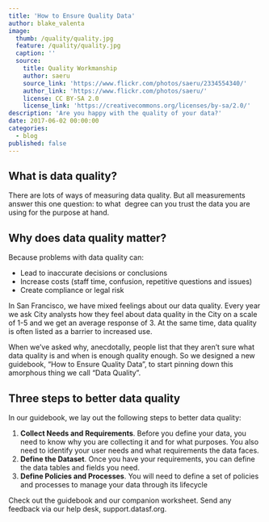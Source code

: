 ```yaml
---
title: 'How to Ensure Quality Data'
author: blake_valenta
image:
  thumb: /quality/quality.jpg
  feature: /quality/quality.jpg
  caption: ''
  source:
    title: Quality Workmanship
    author: saeru
    source_link: 'https://www.flickr.com/photos/saeru/2334554340/'
    author_link: 'https://www.flickr.com/photos/saeru/'
    license: CC BY-SA 2.0
    license_link: 'https://creativecommons.org/licenses/by-sa/2.0/'
description: 'Are you happy with the quality of your data?'
date: 2017-06-02 00:00:00
categories:
  - blog
published: false
---
```


## What is data quality?

There are lots of ways of measuring data quality. But all measurements answer this one question: to what  degree can you trust the data you are using for the purpose at hand.

## Why does data quality matter?

Because problems with data quality can:

* Lead to inaccurate decisions or conclusions
* Increase costs (staff time, confusion, repetitive questions and issues)
* Create compliance or legal risk

In San Francisco, we have mixed feelings about our data quality. Every year we ask City analysts how they feel about data quality in the City on a scale of 1-5 and we get an average response of 3. At the same time, data quality is often listed as a barrier to increased use.

When we’ve asked why, anecdotally, people list that they aren’t sure what data quality is and when is enough quality enough. So we designed a new guidebook, “How to Ensure Quality Data”, to start pinning down this amorphous thing we call “Data Quality”.

## Three steps to better data quality

In our guidebook, we lay out the following steps to better data quality:

1. **Collect Needs and Requirements**. Before you define your data, you need to know why you are collecting it and for what purposes. You also need to identify your user needs and what requirements the data faces.
2. **Define the Dataset**. Once you have your requirements, you can define the data tables and fields you need.
3. **Define Policies and Processes**. You will need to define a set of policies and processes to manage your data through its lifecycle

Check out the guidebook and our companion worksheet. Send any feedback via our help desk, support.datasf.org.
